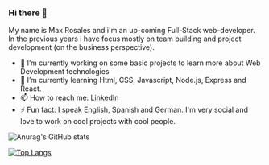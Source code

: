 ### Hi there 👋

<!--
**roswerk/roswerk** is a ✨ _special_ ✨ repository because its `README.md` (this file) appears on your GitHub profile.
-->

My name is Max Rosales and i'm an up-coming Full-Stack web-developer. In the previous years i have focus mostly on team building and project development (on the business perspective).

- 🔭 I’m currently working on some basic projects to learn more about Web Development technologies
- 🌱 I’m currently learning Html, CSS, Javascript, Node.js, Express and React.
- 📫 How to reach me: <a href="https://www.linkedin.com/in/max-rosales-923565120/" target="_blank">LinkedIn</a>
- ⚡ Fun fact: I speak English, Spanish and German. I'm very social and love to work on cool projects with cool people. 


![Anurag's GitHub stats](https://github-readme-stats.vercel.app/api?username=roswerk&show_icons=true&theme=dark)

[![Top Langs](https://github-readme-stats.vercel.app/api/top-langs/?username=roswerk&layout=compact)](https://github.com/anuraghazra/github-readme-stats)






